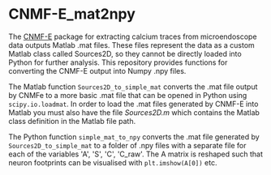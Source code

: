 # CNMF-E_mat2npy

The [CNMF-E](https://github.com/zhoupc/CNMF_E) package for extracting calcium traces from microendoscope data outputs Matlab .mat files.  These files represent the data as a custom Matlab class called Sources2D, so they cannot be directly loaded into Python for further analysis.  This repository provides functions for converting the CNMF-E output into Numpy .npy files.

The Matlab function `Sources2D_to_simple_mat` converts the .mat file output by CNMFe to a more basic .mat file that can be opened in Python using `scipy.io.loadmat`.  In order to load the .mat files generated by CNMF-E into Matlab you must also have the file *Sources2D.m* which contains the Matlab class definition in the Matlab file path.

 The Python function `simple_mat_to_npy` converts the  .mat file generated by `Sources2D_to_simple_mat`  to a folder of .npy files with a separate file for each of the variables 'A', 'S', 'C', 'C_raw'.   The A matrix is reshaped such that neuron footprints can be visualised with `plt.imshow(A[0])` etc.

